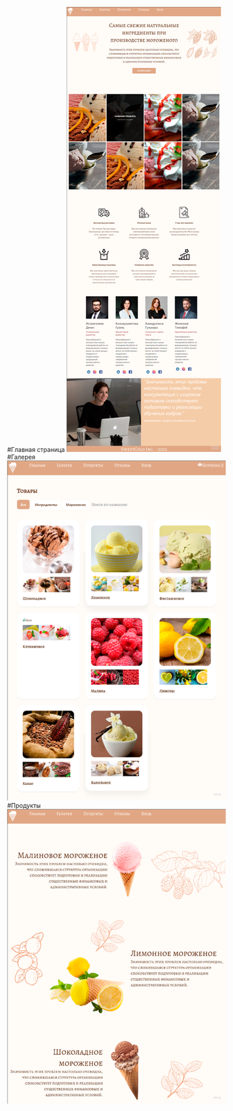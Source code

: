 

#Главная страница
![Main Image](https://github.com/denisislamgaleevv/SimpleReactIceCreamSite/blob/master/Main.png)
#Галерея
![Gallery Image](https://github.com/denisislamgaleevv/SimpleReactIceCreamSite/blob/master/Gallery.png)
#Продукты
![Products Image](https://github.com/denisislamgaleevv/SimpleReactIceCreamSite/blob/master/Products.png)
